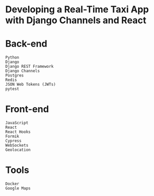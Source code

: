 # Developing a Real-Time Taxi App with Django Channels and React


# Back-end

    Python
    Django
    Django REST Framework
    Django Channels
    Postgres
    Redis
    JSON Web Tokens (JWTs)
    pytest
    

# Front-end

    JavaScript
    React
    React Hooks
    Formik
    Cypress
    WebSockets
    Geolocation


# Tools

    Docker
    Google Maps





